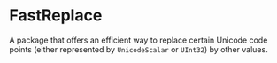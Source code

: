 # FastReplace
A package that offers an efficient way to replace certain Unicode code points (either represented by `UnicodeScalar` or `UInt32`) by other values.

